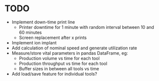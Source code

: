 TODO
====

- Implement down-time print line
  - Printer downtime for 1 minute with random interval between 10 and 60 minutes
  - Screen replacement after x prints
- Implement ion implant
- Add calculation of nominal speed and generate utilization rate
- Measure/store vital parameters in pandas DataFrame, eg:
  - Production volume vs time for each tool
  - Production throughput vs time for each tool
  - Buffer sizes in between all tools vs time
- Add load/save feature for individual tools?
